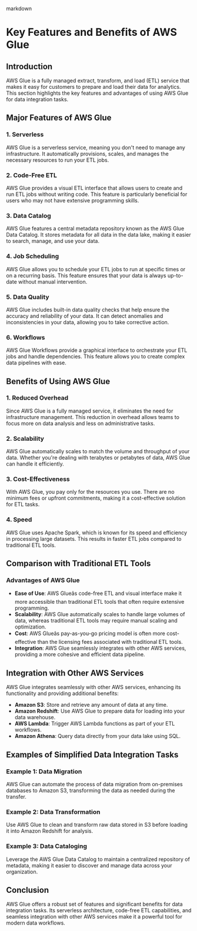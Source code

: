 markdown
# Key Features and Benefits of AWS Glue

## Introduction
AWS Glue is a fully managed extract, transform, and load (ETL) service that makes it easy for customers to prepare and load their data for analytics. This section highlights the key features and advantages of using AWS Glue for data integration tasks.

## Major Features of AWS Glue

### 1. Serverless
AWS Glue is a serverless service, meaning you don't need to manage any infrastructure. It automatically provisions, scales, and manages the necessary resources to run your ETL jobs.

### 2. Code-Free ETL
AWS Glue provides a visual ETL interface that allows users to create and run ETL jobs without writing code. This feature is particularly beneficial for users who may not have extensive programming skills.

### 3. Data Catalog
AWS Glue features a central metadata repository known as the AWS Glue Data Catalog. It stores metadata for all data in the data lake, making it easier to search, manage, and use your data.

### 4. Job Scheduling
AWS Glue allows you to schedule your ETL jobs to run at specific times or on a recurring basis. This feature ensures that your data is always up-to-date without manual intervention.

### 5. Data Quality
AWS Glue includes built-in data quality checks that help ensure the accuracy and reliability of your data. It can detect anomalies and inconsistencies in your data, allowing you to take corrective action.

### 6. Workflows
AWS Glue Workflows provide a graphical interface to orchestrate your ETL jobs and handle dependencies. This feature allows you to create complex data pipelines with ease.

## Benefits of Using AWS Glue

### 1. Reduced Overhead
Since AWS Glue is a fully managed service, it eliminates the need for infrastructure management. This reduction in overhead allows teams to focus more on data analysis and less on administrative tasks.

### 2. Scalability
AWS Glue automatically scales to match the volume and throughput of your data. Whether you're dealing with terabytes or petabytes of data, AWS Glue can handle it efficiently.

### 3. Cost-Effectiveness
With AWS Glue, you pay only for the resources you use. There are no minimum fees or upfront commitments, making it a cost-effective solution for ETL tasks.

### 4. Speed
AWS Glue uses Apache Spark, which is known for its speed and efficiency in processing large datasets. This results in faster ETL jobs compared to traditional ETL tools.

## Comparison with Traditional ETL Tools

### Advantages of AWS Glue
- **Ease of Use**: AWS Glueâs code-free ETL and visual interface make it more accessible than traditional ETL tools that often require extensive programming.
- **Scalability**: AWS Glue automatically scales to handle large volumes of data, whereas traditional ETL tools may require manual scaling and optimization.
- **Cost**: AWS Glueâs pay-as-you-go pricing model is often more cost-effective than the licensing fees associated with traditional ETL tools.
- **Integration**: AWS Glue seamlessly integrates with other AWS services, providing a more cohesive and efficient data pipeline.

## Integration with Other AWS Services

AWS Glue integrates seamlessly with other AWS services, enhancing its functionality and providing additional benefits:

- **Amazon S3**: Store and retrieve any amount of data at any time.
- **Amazon Redshift**: Use AWS Glue to prepare data for loading into your data warehouse.
- **AWS Lambda**: Trigger AWS Lambda functions as part of your ETL workflows.
- **Amazon Athena**: Query data directly from your data lake using SQL.

## Examples of Simplified Data Integration Tasks

### Example 1: Data Migration
AWS Glue can automate the process of data migration from on-premises databases to Amazon S3, transforming the data as needed during the transfer.

### Example 2: Data Transformation
Use AWS Glue to clean and transform raw data stored in S3 before loading it into Amazon Redshift for analysis.

### Example 3: Data Cataloging
Leverage the AWS Glue Data Catalog to maintain a centralized repository of metadata, making it easier to discover and manage data across your organization.

## Conclusion
AWS Glue offers a robust set of features and significant benefits for data integration tasks. Its serverless architecture, code-free ETL capabilities, and seamless integration with other AWS services make it a powerful tool for modern data workflows.
